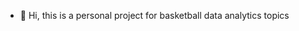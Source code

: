 - 👋 Hi, this is a personal project for basketball data analytics topics

<!---
kurt980/kurt980 is a ✨ special ✨ repository because its `README.md` (this file) appears on your GitHub profile.
You can click the Preview link to take a look at your changes.
--->
